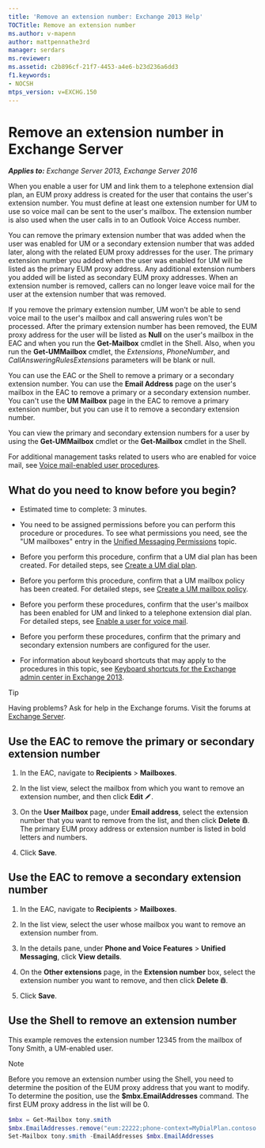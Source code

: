 ```yaml
---
title: 'Remove an extension number: Exchange 2013 Help'
TOCTitle: Remove an extension number
ms.author: v-mapenn
author: mattpennathe3rd
manager: serdars
ms.reviewer:
ms.assetid: c2b896cf-21f7-4453-a4e6-b23d236a6dd3
f1.keywords:
- NOCSH
mtps_version: v=EXCHG.150
---
```


# Remove an extension number in Exchange Server

_**Applies to:** Exchange Server 2013, Exchange Server 2016_

When you enable a user for UM and link them to a telephone extension dial plan, an EUM proxy address is created for the user that contains the user's extension number. You must define at least one extension number for UM to use so voice mail can be sent to the user's mailbox. The extension number is also used when the user calls in to an Outlook Voice Access number.

You can remove the primary extension number that was added when the user was enabled for UM or a secondary extension number that was added later, along with the related EUM proxy addresses for the user. The primary extension number you added when the user was enabled for UM will be listed as the primary EUM proxy address. Any additional extension numbers you added will be listed as secondary EUM proxy addresses. When an extension number is removed, callers can no longer leave voice mail for the user at the extension number that was removed.

If you remove the primary extension number, UM won't be able to send voice mail to the user's mailbox and call answering rules won't be processed. After the primary extension number has been removed, the EUM proxy address for the user will be listed as **Null** on the user's mailbox in the EAC and when you run the **Get-Mailbox** cmdlet in the Shell. Also, when you run the **Get-UMMailbox** cmdlet, the _Extensions_, _PhoneNumber_, and _CallAnsweringRulesExtensions_ parameters will be blank or null.

You can use the EAC or the Shell to remove a primary or a secondary extension number. You can use the **Email Address** page on the user's mailbox in the EAC to remove a primary or a secondary extension number. You can't use the **UM Mailbox** page in the EAC to remove a primary extension number, but you can use it to remove a secondary extension number.

You can view the primary and secondary extension numbers for a user by using the **Get-UMMailbox** cmdlet or the **Get-Mailbox** cmdlet in the Shell.

For additional management tasks related to users who are enabled for voice mail, see [Voice mail-enabled user procedures](voice-mail-enabled-user-procedures-exchange-2013-help.md).

## What do you need to know before you begin?

- Estimated time to complete: 3 minutes.

- You need to be assigned permissions before you can perform this procedure or procedures. To see what permissions you need, see the "UM mailboxes" entry in the [Unified Messaging Permissions](https://technet.microsoft.com/library/d326c3bc-8f33-434a-bf02-a83cc26a5498.aspx) topic.

- Before you perform this procedure, confirm that a UM dial plan has been created. For detailed steps, see [Create a UM dial plan](create-um-dial-plan-exchange-2013-help.md).

- Before you perform this procedure, confirm that a UM mailbox policy has been created. For detailed steps, see [Create a UM mailbox policy](create-um-mailbox-policy-exchange-2013-help.md).

- Before you perform these procedures, confirm that the user's mailbox has been enabled for UM and linked to a telephone extension dial plan. For detailed steps, see [Enable a user for voice mail](enable-a-user-for-voice-mail-exchange-2013-help.md).

- Before you perform these procedures, confirm that the primary and secondary extension numbers are configured for the user.

- For information about keyboard shortcuts that may apply to the procedures in this topic, see [Keyboard shortcuts for the Exchange admin center in Exchange 2013](keyboard-shortcuts-in-the-exchange-admin-center-2013-help.md).

> [!TIP]
> Having problems? Ask for help in the Exchange forums. Visit the forums at [Exchange Server](https://go.microsoft.com/fwlink/p/?linkId=60612).

## Use the EAC to remove the primary or secondary extension number

1. In the EAC, navigate to **Recipients** \> **Mailboxes**.

2. In the list view, select the mailbox from which you want to remove an extension number, and then click **Edit** ![Edit icon](images/ITPro_EAC_EditIcon.gif).

3. On the **User Mailbox** page, under **Email address**, select the extension number that you want to remove from the list, and then click **Delete** ![Delete icon](images/ITPro_EAC_DeleteIcon.gif). The primary EUM proxy address or extension number is listed in bold letters and numbers.

4. Click **Save**.

## Use the EAC to remove a secondary extension number

1. In the EAC, navigate to **Recipients** \> **Mailboxes**.

2. In the list view, select the user whose mailbox you want to remove an extension number from.

3. In the details pane, under **Phone and Voice Features** \> **Unified Messaging**, click **View details**.

4. On the **Other extensions** page, in the **Extension number** box, select the extension number you want to remove, and then click **Delete** ![Delete icon](images/ITPro_EAC_DeleteIcon.gif).

5. Click **Save**.

## Use the Shell to remove an extension number

This example removes the extension number 12345 from the mailbox of Tony Smith, a UM-enabled user.

> [!NOTE]
> Before you remove an extension number using the Shell, you need to determine the position of the EUM proxy address that you want to modify. To determine the position, use the **$mbx.EmailAddresses** command. The first EUM proxy address in the list will be 0.

```powershell
$mbx = Get-Mailbox tony.smith
$mbx.EmailAddresses.remove("eum:22222;phone-context=MyDialPlan.contoso.com")
Set-Mailbox tony.smith -EmailAddresses $mbx.EmailAddresses
```
